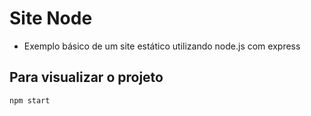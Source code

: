 # Site Node
* Exemplo básico de um site estático utilizando node.js com express

## Para visualizar o projeto 

```bash
npm start 
```

